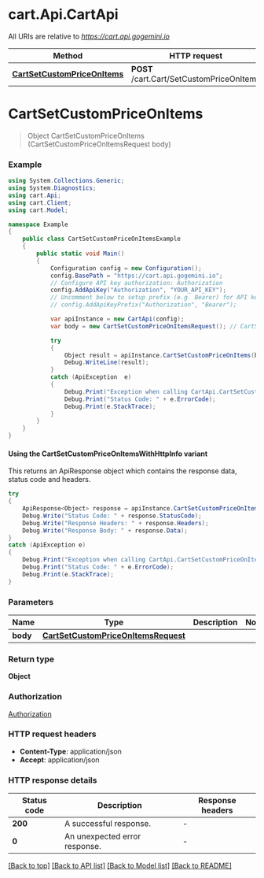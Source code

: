 # cart.Api.CartApi

All URIs are relative to *https://cart.api.gogemini.io*

| Method | HTTP request | Description |
|--------|--------------|-------------|
| [**CartSetCustomPriceOnItems**](CartApi.md#cartsetcustompriceonitems) | **POST** /cart.Cart/SetCustomPriceOnItems |  |

<a id="cartsetcustompriceonitems"></a>
# **CartSetCustomPriceOnItems**
> Object CartSetCustomPriceOnItems (CartSetCustomPriceOnItemsRequest body)



### Example
```csharp
using System.Collections.Generic;
using System.Diagnostics;
using cart.Api;
using cart.Client;
using cart.Model;

namespace Example
{
    public class CartSetCustomPriceOnItemsExample
    {
        public static void Main()
        {
            Configuration config = new Configuration();
            config.BasePath = "https://cart.api.gogemini.io";
            // Configure API key authorization: Authorization
            config.AddApiKey("Authorization", "YOUR_API_KEY");
            // Uncomment below to setup prefix (e.g. Bearer) for API key, if needed
            // config.AddApiKeyPrefix("Authorization", "Bearer");

            var apiInstance = new CartApi(config);
            var body = new CartSetCustomPriceOnItemsRequest(); // CartSetCustomPriceOnItemsRequest | 

            try
            {
                Object result = apiInstance.CartSetCustomPriceOnItems(body);
                Debug.WriteLine(result);
            }
            catch (ApiException  e)
            {
                Debug.Print("Exception when calling CartApi.CartSetCustomPriceOnItems: " + e.Message);
                Debug.Print("Status Code: " + e.ErrorCode);
                Debug.Print(e.StackTrace);
            }
        }
    }
}
```

#### Using the CartSetCustomPriceOnItemsWithHttpInfo variant
This returns an ApiResponse object which contains the response data, status code and headers.

```csharp
try
{
    ApiResponse<Object> response = apiInstance.CartSetCustomPriceOnItemsWithHttpInfo(body);
    Debug.Write("Status Code: " + response.StatusCode);
    Debug.Write("Response Headers: " + response.Headers);
    Debug.Write("Response Body: " + response.Data);
}
catch (ApiException e)
{
    Debug.Print("Exception when calling CartApi.CartSetCustomPriceOnItemsWithHttpInfo: " + e.Message);
    Debug.Print("Status Code: " + e.ErrorCode);
    Debug.Print(e.StackTrace);
}
```

### Parameters

| Name | Type | Description | Notes |
|------|------|-------------|-------|
| **body** | [**CartSetCustomPriceOnItemsRequest**](CartSetCustomPriceOnItemsRequest.md) |  |  |

### Return type

**Object**

### Authorization

[Authorization](../README.md#Authorization)

### HTTP request headers

 - **Content-Type**: application/json
 - **Accept**: application/json


### HTTP response details
| Status code | Description | Response headers |
|-------------|-------------|------------------|
| **200** | A successful response. |  -  |
| **0** | An unexpected error response. |  -  |

[[Back to top]](#) [[Back to API list]](../README.md#documentation-for-api-endpoints) [[Back to Model list]](../README.md#documentation-for-models) [[Back to README]](../README.md)

